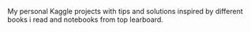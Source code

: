 My personal Kaggle projects with tips and solutions inspired by different books i read and notebooks from top learboard.
